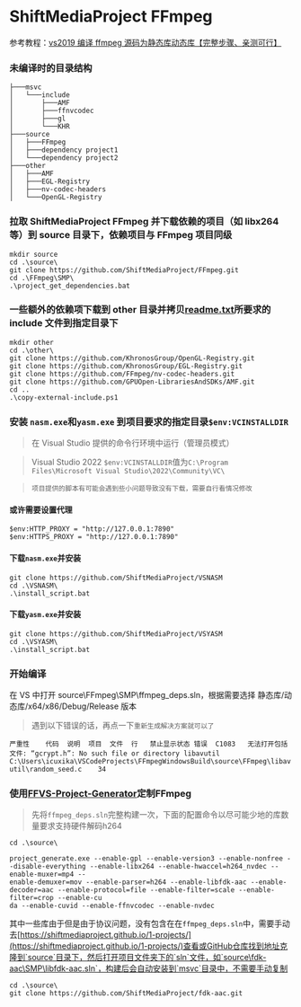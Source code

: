 # ShiftMediaProject FFmpeg

参考教程：[vs2019 编译 ffmpeg 源码为静态库动态库【完整步骤、亲测可行】](http://t.csdnimg.cn/6FLT5)

### 未编译时的目录结构

```
├───msvc
│   └───include
│       ├───AMF
│       ├───ffnvcodec
│       ├───gl
│       └───KHR
├───source
│   ├───FFmpeg
│   ├───dependency project1
│   └───dependency project2
├───other
│   ├───AMF
│   ├───EGL-Registry
│   ├───nv-codec-headers
│   └───OpenGL-Registry
```

### 拉取 ShiftMediaProject FFmpeg 并下载依赖的项目（如 libx264 等）到 source 目录下，依赖项目与 FFmpeg 项目同级

```
mkdir source
cd .\source\
git clone https://github.com/ShiftMediaProject/FFmpeg.git
cd .\FFmpeg\SMP\
.\project_get_dependencies.bat
```

### 一些额外的依赖项下载到 other 目录并拷贝[readme.txt](https://github.com/ShiftMediaProject/FFmpeg/blob/master/SMP/readme.txt)所要求的 include 文件到指定目录下

```
mkdir other
cd .\other\
git clone https://github.com/KhronosGroup/OpenGL-Registry.git
git clone https://github.com/KhronosGroup/EGL-Registry.git
git clone https://github.com/FFmpeg/nv-codec-headers.git
git clone https://github.com/GPUOpen-LibrariesAndSDKs/AMF.git
cd ..
.\copy-external-include.ps1
```

### 安装 `nasm.exe`和`yasm.exe` 到项目要求的指定目录`$env:VCINSTALLDIR`

> 在 Visual Studio 提供的命令行环境中运行（管理员模式）

> Visual Studio 2022 `$env:VCINSTALLDIR`值为`C:\Program Files\Microsoft Visual Studio\2022\Community\VC\`

> `项目提供的脚本有可能会遇到些小问题导致没有下载，需要自行看情况修改`

#### 或许需要设置代理

```
$env:HTTP_PROXY = "http://127.0.0.1:7890"
$env:HTTPS_PROXY = "http://127.0.0.1:7890"
```

#### 下载`nasm.exe`并安装

```
git clone https://github.com/ShiftMediaProject/VSNASM
cd .\VSNASM\
.\install_script.bat
```

#### 下载`yasm.exe`并安装

```
git clone https://github.com/ShiftMediaProject/VSYASM
cd .\VSYASM\
.\install_script.bat
```

### 开始编译

在 VS 中打开 source\FFmpeg\SMP\ffmpeg_deps.sln，根据需要选择 静态库/动态库/x64/x86/Debug/Release 版本

> 遇到以下错误的话，再点一下`重新生成解决方案就可以了`

`严重性	代码	说明	项目	文件	行	禁止显示状态
错误	C1083	无法打开包括文件: “gcrypt.h”: No such file or directory	libavutil	C:\Users\icuxika\VSCodeProjects\FFmpegWindowsBuild\source\FFmpeg\libavutil\random_seed.c	34	
`


### 使用[FFVS-Project-Generator](https://github.com/ShiftMediaProject/FFVS-Project-Generator)定制FFmpeg

> 先将`ffmpeg_deps.sln`完整构建一次，下面的配置命令以尽可能少地的库数量要求支持硬件解码h264

```
cd .\source\

project_generate.exe --enable-gpl --enable-version3 --enable-nonfree --disable-everything --enable-libx264 --enable-hwaccel=h264_nvdec --enable-muxer=mp4 --
enable-demuxer=mov --enable-parser=h264 --enable-libfdk-aac --enable-decoder=aac --enable-protocol=file --enable-filter=scale --enable-filter=crop --enable-cu
da --enable-cuvid --enable-ffnvcodec --enable-nvdec
```

其中一些库由于但是由于协议问题，没有包含在在`ffmpeg_deps.sln`中，需要手动去[https://shiftmediaproject.github.io/1-projects/](https://shiftmediaproject.github.io/1-projects/)查看或GitHub仓库找到地址克隆到`source`目录下，然后打开项目文件夹下的`sln`文件，如`source\fdk-aac\SMP\libfdk-aac.sln`，构建后会自动安装到`msvc`目录中，不需要手动复制
```
cd .\source\
git clone https://github.com/ShiftMediaProject/fdk-aac.git
```